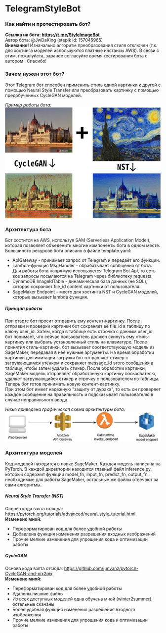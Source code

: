 # TelegramStyleBot

### Как найти и протестировать бот?
__Ссылка на бота: https://t.me/StyleImageBot__  
Автор бота: @JwDaKing (stepik id: 157045965)  
**Внимание!** Изначально алгоритм преобразования стиля отключен (т.к. для хостинга моделей
используются платные инстансы AWS). В связи с этим, пожалуйста, заранее согласуйте время
тестирования бота с автором . Спасибо!   


### Зачем нужен этот бот?
Этот Telegram бот способен применить стиль одной картинки к другой с помощью Neural Style Transfer
или преобразовать картинку с помощью предобученных CycleGAN моделей. 
 
_Пример работы бота:_
![](readme_imgs/example.png "Пример работы бота")

### Архитектура бота
Бот хостится на AWS, используя SAM (Serverless Application Model),
которая позволяет объеденить многие компоненты бота в одном месте.
Большинсто ресурсов бота описано в файле template.yaml:

* ApiGateway - принимает запрос от Telegram и передаёт его функции. 
* Lambda-функция MsgHandler - обрабатывает сообщения от бота. Для работы бота
напрямую используется Telegram Bot Api, то есть все запросы посылаются на Telegram
через библиотеку requests. 
* DynamoDB ImageIdTable - динамическая база данных (не SQL), которая сохраняет
file_id content картинки от пользователя.
* SageMaker Endpoint - место для хостинга NST и CycleGAN моделей, которые вызывает lambda
функция.

##### Принцип работы
При старте бот просит отправить ему контент-картинку. После отправки и проверки картинки бот
сохраняет её file_id в таблицу по ключу user_id. Затем, когда в таблице есть строчка с данным user_id
бот понимает, что сейчас пользователь должен скинуть ему стиль-картинку или выбрать установленный стиль на
клавиатуре. После принятия стиль-картинки, бот вызывает соответствующую модель из SageMaker, передавая в неё нужные аргументы. На время
обработки картинки для имитации загрузки бот отправляет стикер с загружающимся утёнком и сохраняет message_id
этого сообщения в таблицу, чтобы затем удалить стикер. После обработки картинки, SageMaker модель отправляет обработанную картинку пользователю,
удаляет загружающийся стикер и строчку с пользователем из таблицы. Теперь бот готов принимать новую контент-картинку.  
При этом бот имеет надёжную "защиту от дурака", то есть он проверяет каждое сообщение на правильность и подсказывает пользователю
в случае неправильного ввода.

_Ниже приведена графическая схема архитектуры бота:_  
![](readme_imgs/sagemaker.gif "Архитектура бота")

### Архитектура моделей
Код моделей находится в папке SageMaker. Каждая модель написана на PyTorch.
В каждой директории находится главный файл inference.py, который содержит функции 
model_fn, input_fn, predict_fn, output_fn, необходимые для работы SageMaker, остальные
же файлы отвечают за сами алгоритмы.
##### Neural Style Transfer (NST)
Основа кода взята отсюда: https://pytorch.org/tutorials/advanced/neural_style_tutorial.html  
__Изменено мной:__
* Переформатирован код для более удобной работы
* Добавлена функция изменения разрешения входных изображений
* Прочие мелкие изменения для упрощения кода и оптимизации работы
##### CycleGAN
Основа кода взята отсюда: https://github.com/junyanz/pytorch-CycleGAN-and-pix2pix  
__Изменено мной:__
* Переформатирован код для более удобной работы
* Удалены лишние файлы
* Из всех доступных моделей одна обучена мной (winter2summer), остальные скачаны
* Более удобная функция изменения разрешения входного изображения
* Прочие мелкие изменения для упрощения кода и оптимизации работы




